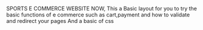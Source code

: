 SPORTS E COMMERCE WEBSITE 
NOW, This a Basic layout for you to try the basic functions of e commerce such as cart,payment and how to validate and redirect your pages And a basic of css
